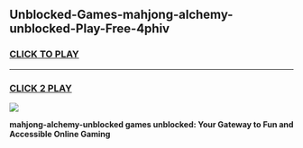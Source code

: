 
## Unblocked-Games-mahjong-alchemy-unblocked-Play-Free-4phiv
<h3>
<a href="https://premium76.site?title=mahjong-alchemy-unblocked&ref=23A">CLICK TO PLAY</a></h3>
<hr>

<h3>
<a href="https://premium76.site?title=mahjong-alchemy-unblocked&ref=23A">CLICK 2 PLAY</a>
  
</h3>

<a href="https://premium76.site?title=mahjong-alchemy-unblocked&ref=23A"><img src="https://clearcache.store/games.png"></a>


**mahjong-alchemy-unblocked games unblocked: Your Gateway to Fun and Accessible Online Gaming**
